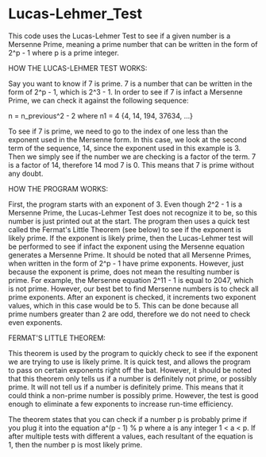 # Lucas-Lehmer_Test
This code uses the Lucas-Lehmer Test to see if a given number is a Mersenne Prime, meaning a prime number that can be written in the form of 2^p - 1 where p is a prime integer.

HOW THE LUCAS-LEHMER TEST WORKS:

Say you want to know if 7 is prime. 7 is a number that can be written in the form of 2^p - 1, which is 2^3 - 1. In order to see if 7 is infact a Mersenne Prime, we can check it against the following sequence:

n = n_previous^2 - 2 where n1 = 4 {4, 14, 194, 37634, ...}

To see if 7 is prime, we need to go to the index of one less than the exponent used in the Mersenne form. In this case, we look at the second term of the sequence, 14, since the exponent used in this example is 3. Then we simply see if the number we are checking is a factor of the term. 7 is a factor of 14, therefore 14 mod 7 is 0. This means that 7 is prime without any doubt.

HOW THE PROGRAM WORKS:

First, the program starts with an exponent of 3. Even though 2^2 - 1 is a Mersenne Prime, the Lucas-Lehmer Test does not recognize it to be, so this number is just printed out at the start. The program then uses a quick test called the Fermat's Little Theorem (see below) to see if the exponent is likely prime. If the exponent is likely prime, then the Lucas-Lehmer test will be performed to see if infact the exponent using the Mersenne equation generates a Mersenne Prime. It should be noted that all Mersenne Primes, when written in the form of 2^p - 1 have prime exponents. However, just because the exponent is prime, does not mean the resulting number is prime. For example, the Mersenne equation 2^11 - 1 is equal to 2047, which is not prime. However, our best bet to find Mersenne numbers is to check all prime exponents. After an exponent is checked, it increments two exponent values, which in this case would be to 5. This can be done because all prime numbers greater than 2 are odd, therefore we do not need to check even exponents.

FERMAT'S LITTLE THEOREM:

This theorem is used by the program to quickly check to see if the exponent we are trying to use is likely prime. It is quick test, and allows the program to pass on certain exponents right off the bat. However, it should be noted that this theorem only tells us if a number is definitely not prime, or possibly prime. It will not tell us if a number is definitely prime. This means that it could think a non-prime number is possibly prime. However, the test is good enough to eliminate a few exponents to increase run-time efficiency.

The theorem states that you can check if a number p is probably prime if you plug it into the equation a^(p - 1) % p where a is any integer 1 < a < p. If after multiple tests with different a values, each resultant of the equation is 1, then the number p is most likely prime.

